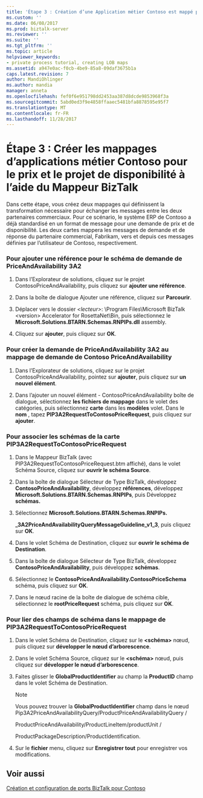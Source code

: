 ```yaml
---
title: 'Étape 3 : Création d’une Application métier Contoso est mappé pour le prix et la disponibilité du projet à l’aide du mappeur de BizTalk | Documents Microsoft'
ms.custom: ''
ms.date: 06/08/2017
ms.prod: biztalk-server
ms.reviewer: ''
ms.suite: ''
ms.tgt_pltfrm: ''
ms.topic: article
helpviewer_keywords:
- private process tutorial, creating LOB maps
ms.assetid: a947e0ac-f0cb-4be9-85a8-09daf3675b1a
caps.latest.revision: 7
author: MandiOhlinger
ms.author: mandia
manager: anneta
ms.openlocfilehash: fef0f6e951798dd2453aa387d8dcde9853968f3a
ms.sourcegitcommit: 5abd0ed3f9e4858ffaaec5481bfa8878595e95f7
ms.translationtype: MT
ms.contentlocale: fr-FR
ms.lasthandoff: 11/28/2017
---
```

# <a name="step-3-creating-the-contoso-lob-application-maps-for-the-price-and-availability-project-using-biztalk-mapper"></a>Étape 3 : Créer les mappages d’applications métier Contoso pour le prix et le projet de disponibilité à l’aide du Mappeur BizTalk
Dans cette étape, vous créez deux mappages qui définissent la transformation nécessaire pour échanger les messages entre les deux partenaires commerciaux. Pour ce scénario, le système ERP de Contoso a déjà standardisé en un format de message pour une demande de prix et de disponibilité. Les deux cartes mappera les messages de demande et de réponse du partenaire commercial, Fabrikam, vers et depuis ces messages définies par l’utilisateur de Contoso, respectivement.  
  
### <a name="to-add-a-reference-for-the-3a2-priceandavailability-request-schema"></a>Pour ajouter une référence pour le schéma de demande de PriceAndAvailability 3A2  
  
1.  Dans l’Explorateur de solutions, cliquez sur le projet ContosoPriceAndAvailability, puis cliquez sur **ajouter une référence**.  
  
2.  Dans la boîte de dialogue Ajouter une référence, cliquez sur **Parcourir**.  
  
3.  Déplacer vers le dossier  *\<lecteur\>*: \Program Files\Microsoft BizTalk \<version\> Accelerator for RosettaNet\Bin, puis sélectionnez le  **Microsoft.Solutions.BTARN.Schemas.RNPIPs.dll** assembly.  
  
4.  Cliquez sur **ajouter**, puis cliquez sur **OK**.  
  
### <a name="to-create-the-3a2-priceandavailability-request-to-contoso-priceandavailability-request-map"></a>Pour créer la demande de PriceAndAvailability 3A2 au mappage de demande de Contoso PriceAndAvailability  
  
1.  Dans l’Explorateur de solutions, cliquez sur le projet ContosoPriceAndAvailability, pointez sur **ajouter**, puis cliquez sur **un nouvel élément**.  
  
2.  Dans l’ajouter un nouvel élément - ContosoPriceAndAvailability boîte de dialogue, sélectionnez **les fichiers de mappage** dans le volet des catégories, puis sélectionnez **carte** dans les **modèles** volet. Dans le **nom** , tapez **PIP3A2RequestToContosoPriceRequest**, puis cliquez sur **ajouter**.  
  
### <a name="to-associate-the-schemas-for-the-pip3a2requesttocontosopricerequest-map"></a>Pour associer les schémas de la carte PIP3A2RequestToContosoPriceRequest  
  
1.  Dans le Mappeur BizTalk (avec PIP3A2RequestToContosoPriceRequest.btm affiché), dans le volet Schéma Source, cliquez sur **ouvrir le schéma Source**.  
  
2.  Dans la boîte de dialogue Sélecteur de Type BizTalk, développez **ContosoPriceAndAvailability**, développez **références**, développez **Microsoft.Solutions.BTARN.Schemas.RNPIPs**, puis Développez **schémas.**  
  
3.  Sélectionnez **Microsoft.Solutions.BTARN.Schemas.RNPIPs.**  
  
     **_3A2PriceAndAvailabilityQueryMessageGuideline_v1_3**, puis cliquez sur **OK**.  
  
4.  Dans le volet Schéma de Destination, cliquez sur **ouvrir le schéma de Destination**.  
  
5.  Dans la boîte de dialogue Sélecteur de Type BizTalk, développez **ContosoPriceAndAvailability**, puis développez **schémas**.  
  
6.  Sélectionnez le **ContosoPriceAndAvailability.ContosoPriceSchema** schéma, puis cliquez sur **OK**.  
  
7.  Dans le nœud racine de la boîte de dialogue de schéma cible, sélectionnez le **rootPriceRequest** schéma, puis cliquez sur **OK**.  
  
### <a name="to-link-schema-fields-in-the-pip3a2requesttocontosopricerequest-map"></a>Pour lier des champs de schéma dans le mappage de PIP3A2RequestToContosoPriceRequest  
  
1.  Dans le volet Schéma de Destination, cliquez sur le  **\<schéma\>**  nœud, puis cliquez sur **développer le nœud d’arborescence**.  
  
2.  Dans le volet Schéma Source, cliquez sur le  **\<schéma\>**  nœud, puis cliquez sur **développer le nœud d’arborescence**.  
  
3.  Faites glisser le **GlobalProductIdentifier** au champ la **ProductID** champ dans le volet Schéma de Destination.  
  
    > [!NOTE]
    >  Vous pouvez trouver la **GlobalProductIdentifier** champ dans le nœud Pip3A2PriceAndAvailabilityQuery/ProductPriceAndAvailabilityQuery /  
    >   
    >  ProductPriceAndAvailability/ProductLineItem/productUnit /  
    >   
    >  ProductPackageDescription/ProductIdentification.  
  
4.  Sur le **fichier** menu, cliquez sur **Enregistrer tout** pour enregistrer vos modifications.  
  
## <a name="see-also"></a>Voir aussi  
 [Création et configuration de ports BizTalk pour Contoso](../../adapters-and-accelerators/accelerator-rosettanet/creating-and-configuring-biztalk-ports-for-contoso.md)